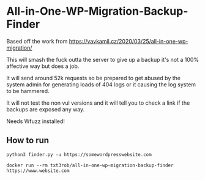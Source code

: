 # All-in-One-WP-Migration-Backup-Finder


Based off the work from https://vavkamil.cz/2020/03/25/all-in-one-wp-migration/

This will smash the fuck outta the server to give up a backup it's not a 100% affective way but does a job.

It will send around 52k requests so be prepared to get abused by the system admin for generating loads of 404 logs or it causing the log system to be hammered.

It will not test the non vul versions and it will tell you to check a link if the backups are exposed any way.


Needs Wfuzz installed!

How to run
---

```
python3 finder.py -u https://somewordpresswebsite.com
```

```
docker run --rm txt3rob/all-in-one-wp-migration-backup-finder https://www.website.com
```
